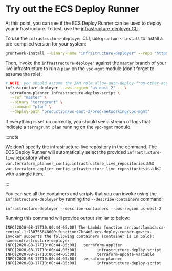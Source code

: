 # Try out the ECS Deploy Runner

At this point, you can see if the ECS Deploy Runner can be used to deploy your infrastructure. To test, use the
[infrastructure-deployer CLI](https://github.com/tnn-tnn-tnn-tnn-tnn-gruntwork-io/module-ci/tree/master/modules/infrastructure-deployer).

To use the `infrastructure-deployer` CLI, use `gruntwork-install` to install a pre-compiled version for your system:

```bash
gruntwork-install --binary-name "infrastructure-deployer" --repo "https://github.com/tnn-tnn-tnn-tnn-tnn-gruntwork-io/module-ci" --tag "v0.27.2"
```

Then, invoke the `infrastructure-deployer` against the `master` branch of your live infrastructure to run a `plan` on
the `vpc-mgmt` module (don’t forget to assume the role):

```bash
# NOTE: you should assume the IAM role allow-auto-deploy-from-other-accounts before running this step
infrastructure-deployer --aws-region "us-east-2" -- \
  terraform-planner infrastructure-deploy-script \
  --ref "master" \
  --binary "terragrunt" \
  --command "plan" \
  --deploy-path "production/us-east-2/prod/networking/vpc-mgmt"
```

If everything is set up correctly, you should see a stream of logs that indicate a `terragrunt plan` running on the
`vpc-mgmt` module.

:::note

We don’t specify the infrastructure-live repository in the command. The ECS Deploy Runner will automatically
select the provided `infrastructure-live` repository when
`var.terraform_planner_config.infrastructure_live_repositories` and
`var.terraform_applier_config.infrastructure_live_repositories` is a list with a single item.

:::

You can see all the containers and scripts that you can invoke using the `infrastructure-deployer` by running the
`--describe-containers` command:

    infrastructure-deployer --describe-containers --aws-region us-west-2

Running this command will provide output similar to below:

    INFO[2020-08-17T10:00:44-05:00] The Lambda function arn:aws:lambda:ca-central-1:738755648600:function:7kr4n5-ecs-deploy-runner-gmvitx-invoker supports the following containers (container is in bold):  name=infrastructure-deployer
    INFO[2020-08-17T10:00:44-05:00]   terraform-applier
    INFO[2020-08-17T10:00:44-05:00]         infrastructure-deploy-script
    INFO[2020-08-17T10:00:44-05:00]         terraform-update-variable
    INFO[2020-08-17T10:00:44-05:00]   terraform-planner
    INFO[2020-08-17T10:00:44-05:00]         infrastructure-deploy-script


<!-- ##DOCS-SOURCER-START
{
  "sourcePlugin": "local-copier",
  "hash": "dd6544d11642b0f43fdddbeea03cb5ba"
}
##DOCS-SOURCER-END -->

